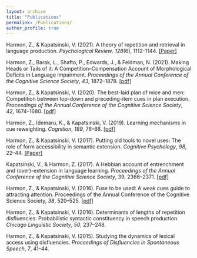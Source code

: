 ```yaml
---
layout: archive
title: "Publications"
permalink: /Publications/
author_profile: true
---
```


Harmon, Z., & Kapatsinski, V. (2021). A theory of repetition and retrieval in language production.
*Psychological Review*. *128*(6), 1112–1144. [[Paper]](https://psycnet.apa.org/record/2021-62984-001)

Harmon, Z., Barak, L., Shafto, P., Edwards, J., & Feldman, N. (2021). Making Heads or Tails of it: A
Competition–Compensation Account of Morphological Deficits in Language Impairment. *Proceedings
of the Annual Conference of the Cognitive Science Society*, *43*, 1872–1878. [[pdf]](https://escholarship.org/content/qt8tq1m9gp/qt8tq1m9gp.pdf)

Harmon, Z., & Kapatsinski, V. (2020). The best-laid plan of mice and men: Competition between top-down
and preceding-item cues in plan execution. *Proceedings of the Annual Conference of the Cognitive
Science Society*, *42*, 1674–1680. [[pdf]](https://www.cognitivesciencesociety.org/cogsci20/papers/0366/0366.pdf)

Harmon, Z., Idemaru, K., & Kapatsinski, V. (2019). Learning mechanisms in cue reweighting. *Cognition*,
*189*, 76–88. [[pdf]](https://www.linguisticsociety.org/sites/default/files/e-learning/HarmonIdemaruKapatsinski2019.pdf)

Harmon, Z., & Kapatsinski, V. (2017). Putting old tools to novel uses: The role of form accessibility in
semantic extension. *Cognitive Psychology*, *98*, 22–44. [[Paper]](https://www.sciencedirect.com/science/article/abs/pii/S0010028517300154)

Kapatsinski, V., & Harmon, Z. (2017). A Hebbian account of entrenchment and (over)-extension in
language learning. *Proceedings of the Annual Conference of the Cognitive Science Society*, 39,
2366–2371. [[pdf]](https://cogsci.mindmodeling.org/2017/papers/0450/paper0450.pdf)

Harmon, Z., & Kapatsinski, V. (2016). Fuse to be used: A weak cues guide to attracting attention.
Proceedings of the Annual Conference of the Cognitive Science Society, *38*, 520–525. [[pdf]](https://cogsci.mindmodeling.org/2016/papers/0101/paper0101.pdf)

Harmon, Z., & Kapatsinski, V. (2016). Determinants of lengths of repetition disfluencies: Probabilistic
syntactic constituency in speech production. *Chicago Linguistic Society*, *50*, 237–248.

Harmon, Z., & Kapatsinski, V. (2015). Studying the dynamics of lexical access using disfluencies.
*Proceedings of Disfluencies in Spontaneous Speech*, *7*, 41–44.
